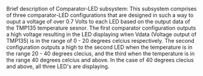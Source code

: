 Brief description of Comparator-LED subsystem: This subsystem comprises of three comparator-LED configurations that are designed in such a way to ouput a voltage of
over 0.7 Volts to each LED based on the output data of the TMP135 temperature sesnor. The first comparator configuration outputs a high voltage resulting in the LED
displaying when Vdata (Voltage output of TMP135) is in the range of 0 - 20 degrees celcius respectively. The second configuration outputs a high to the second LED 
when the temperature is in the range 20 - 40 degrees clecius, and the third when the temperature is in the range 40 degrees celcius and above. In the case of 40 
degrees clecius and above, all three LED's are displaying.
